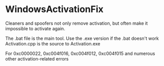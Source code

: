 # WindowsActivationFix
Cleaners and spoofers not only remove activation, but often make it impossible to activate again.         

The .bat file is the main tool.
Use the .exe version if the .bat doesn't work
Activation.cpp is the source to Activation.exe

For 0xc0000022, 0xc004f016, 0xc004f012, 0xc004f015 and numerous other activation-related errors
